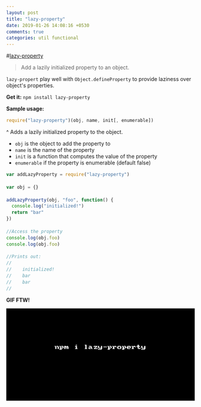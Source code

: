 ```yaml
---
layout: post
title: "lazy-property"
date: 2019-01-26 14:08:16 +0530
comments: true
categories: util functional
---
```


#[lazy-property](https://www.npmjs.com/package/lazy-property)
> Add a lazily initialized property to an object.

`lazy-propert` play well with `Object.defineProperty` to provide laziness over object's properties. 

__Get it:__ `npm install lazy-property`

__Sample usage:__

```js
require("lazy-property")(obj, name, init[, enumerable])
```

^ Adds a lazily initialized property to the object.

* `obj` is the object to add the property to
* `name` is the name of the property
* `init` is a function that computes the value of the property
* `enumerable` if the property is enumerable (default false)

```js
var addLazyProperty = require("lazy-property")

var obj = {}

addLazyProperty(obj, "foo", function() {
  console.log("initialized!")
  return "bar"
})

//Access the property
console.log(obj.foo)
console.log(obj.foo)

//Prints out:
//
//    initialized!
//    bar
//    bar
//
```

__GIF FTW!__

![lazy-property](/images/lazy-property/lazy-property.gif)
